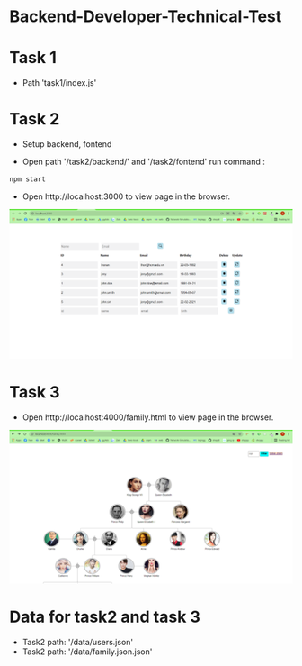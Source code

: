 # Backend-Developer-Technical-Test

# Task 1
* Path 'task1/index.js'

# Task 2
* Setup backend, fontend
- Open  path '/task2/backend/'  and  '/task2/fontend' run  command :
  
```sh
npm start
```   
* Open http://localhost:3000 to view page in the browser.
<img src="https://github.com/HelloThien/Backend-Developer-Technical-Test/blob/master/data/users.png">

# Task 3
 * Open http://localhost:4000/family.html to view page in the browser.
 
<img src="https://github.com/HelloThien/Backend-Developer-Technical-Test/blob/master/data/family.png">

# Data for task2 and task 3

- Task2  path:  '/data/users.json'
- Task2  path:  '/data/family.json.json'


